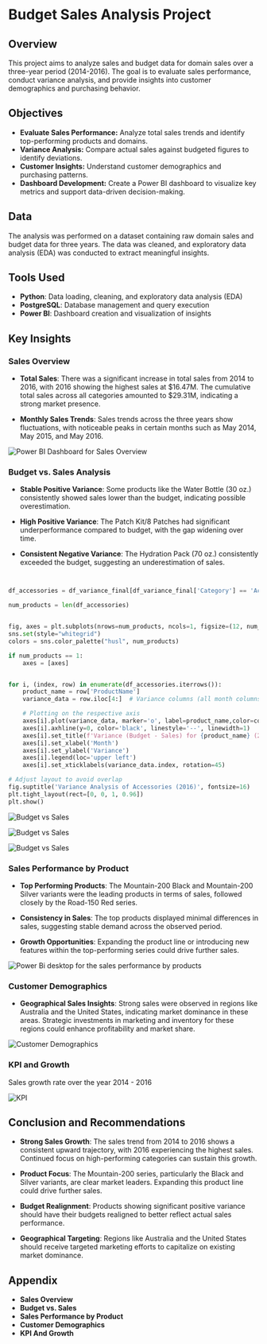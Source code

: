 # Budget Sales Analysis Project

## Overview

This project aims to analyze sales and budget data for domain sales over a three-year period (2014-2016). The goal is to evaluate sales performance, conduct variance analysis, and provide insights into customer demographics and purchasing behavior.

## Objectives

- **Evaluate Sales Performance:** Analyze total sales trends and identify top-performing products and domains.
- **Variance Analysis:** Compare actual sales against budgeted figures to identify deviations.
- **Customer Insights:** Understand customer demographics and purchasing patterns.
- **Dashboard Development:** Create a Power BI dashboard to visualize key metrics and support data-driven decision-making.

## Data

The analysis was performed on a dataset containing raw domain sales and budget data for three years. The data was cleaned, and exploratory data analysis (EDA) was conducted to extract meaningful insights.

## Tools Used

- **Python**: Data loading, cleaning, and exploratory data analysis (EDA)
- **PostgreSQL**: Database management and query execution
- **Power BI**: Dashboard creation and visualization of insights

## Key Insights

### Sales Overview

- **Total Sales**: There was a significant increase in total sales from 2014 to 2016, with 2016 showing the highest sales at $16.47M. The cumulative total sales across all categories amounted to $29.31M, indicating a strong market presence.
  
- **Monthly Sales Trends**: Sales trends across the three years show fluctuations, with noticeable peaks in certain months such as May 2014, May 2015, and May 2016.

![Power BI Dashboard for Sales Overview](Images/sales_over_yrs.png)

### Budget vs. Sales Analysis

- **Stable Positive Variance**: Some products like the Water Bottle (30 oz.) consistently showed sales lower than the budget, indicating possible overestimation.
  
- **High Positive Variance**: The Patch Kit/8 Patches had significant underperformance compared to budget, with the gap widening over time.
  
- **Consistent Negative Variance**: The Hydration Pack (70 oz.) consistently exceeded the budget, suggesting an underestimation of sales.

```python


df_accessories = df_variance_final[df_variance_final['Category'] == 'Accessories']

num_products = len(df_accessories)


fig, axes = plt.subplots(nrows=num_products, ncols=1, figsize=(12, num_products * 3))
sns.set(style="whitegrid")
colors = sns.color_palette("husl", num_products) 

if num_products == 1:
    axes = [axes]


for i, (index, row) in enumerate(df_accessories.iterrows()):
    product_name = row['ProductName']
    variance_data = row.iloc[4:]  # Variance columns (all month columns)

    # Plotting on the respective axis
    axes[i].plot(variance_data, marker='o', label=product_name,color=colors[i])
    axes[i].axhline(y=0, color='black', linestyle='--', linewidth=1)
    axes[i].set_title(f'Variance (Budget - Sales) for {product_name} (2016)')
    axes[i].set_xlabel('Month')
    axes[i].set_ylabel('Variance')
    axes[i].legend(loc='upper left')
    axes[i].set_xticklabels(variance_data.index, rotation=45)

# Adjust layout to avoid overlap
fig.suptitle('Variance Analysis of Accessories (2016)', fontsize=16)
plt.tight_layout(rect=[0, 0, 1, 0.96])
plt.show()
```

![Budget vs Sales](Images/variance_1.png)

![Budget vs Sales](Images/variance_2.png)

![Budget vs Sales](Images/variance_4.png)


### Sales Performance by Product

- **Top Performing Products**: The Mountain-200 Black and Mountain-200 Silver variants were the leading products in terms of sales, followed closely by the Road-150 Red series.
  
- **Consistency in Sales**: The top products displayed minimal differences in sales, suggesting stable demand across the observed period.
  
- **Growth Opportunities**: Expanding the product line or introducing new features within the top-performing series could drive further sales.

![Power Bi desktop for the sales performance by products ](Images/sales_by_region&product.png)

### Customer Demographics

- **Geographical Sales Insights**: Strong sales were observed in regions like Australia and the United States, indicating market dominance in these areas. Strategic investments in marketing and inventory for these regions could enhance profitability and market share.

![Customer Demographics](Images/sales_map.png)

### KPI and Growth
 Sales growth rate over the year 2014 - 2016

 ![KPI](Images/KPI.png)

## Conclusion and Recommendations

- **Strong Sales Growth**: The sales trend from 2014 to 2016 shows a consistent upward trajectory, with 2016 experiencing the highest sales. Continued focus on high-performing categories can sustain this growth.
  
- **Product Focus**: The Mountain-200 series, particularly the Black and Silver variants, are clear market leaders. Expanding this product line could drive further sales.
  
- **Budget Realignment**: Products showing significant positive variance should have their budgets realigned to better reflect actual sales performance.
  
- **Geographical Targeting**: Regions like Australia and the United States should receive targeted marketing efforts to capitalize on existing market dominance.

## Appendix

- **Sales Overview**
- **Budget vs. Sales**
- **Sales Performance by Product**
- **Customer Demographics**
- **KPI And Growth**